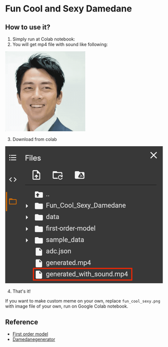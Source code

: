 # Fun Cool and Sexy Damedane



## How to use it?

1. Simply run at Colab notebook: 
2. You will get mp4 file with sound like following:

![demo](./img/demo.gif)

3. Download from colab 

![image-20200926141459774](./img/image-20200926141459774.png)

4. That's it!

If you want to make custom meme on your own, replace `fun_cool_sexy.png` with image file of your own, run on Google Colab notebook.

## Reference

* [First order model](https://github.com/AliaksandrSiarohin/first-order-model)
* [Damedanegenerator](https://github.com/Warhawk947/DameDaneGenerator)

